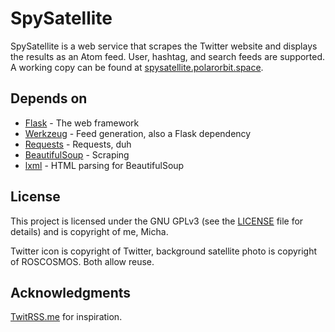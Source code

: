 # SpySatellite

SpySatellite is a web service that scrapes the Twitter website and displays the results as an Atom feed. User, hashtag, and search feeds are supported. A working copy can be found at [spysatellite.polarorbit.space](https://spysatellite.polarorbit.space/).

## Depends on

* [Flask](http://flask.pocoo.org/) - The web framework
* [Werkzeug](http://werkzeug.pocoo.org/) - Feed generation, also a Flask dependency
* [Requests](http://docs.python-requests.org/en/master/) - Requests, duh
* [BeautifulSoup](https://www.crummy.com/software/BeautifulSoup/) - Scraping
* [lxml](http://lxml.de/) - HTML parsing for BeautifulSoup

## License

This project is licensed under the GNU GPLv3 (see the [LICENSE](LICENSE) file for details) and is copyright of me, Micha.

Twitter icon is copyright of Twitter, background satellite photo is copyright of ROSCOSMOS. Both allow reuse.

## Acknowledgments

[TwitRSS.me](https://github.com/ciderpunx/twitrssme) for inspiration.

